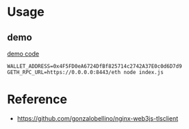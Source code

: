 # Usage

## demo

[demo code](./demo)
```
WALLET_ADDRESS=0x4F5FD0eA6724DfBf825714c2742A37E0c0d6D7d9 GETH_RPC_URL=https://0.0.0.0:8443/eth node index.js
```


# Reference
* https://github.com/gonzalobellino/nginx-web3js-tlsclient
